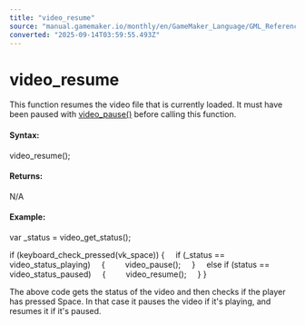 ```yaml
---
title: "video_resume"
source: "manual.gamemaker.io/monthly/en/GameMaker_Language/GML_Reference/Drawing/Videos/video_resume.htm"
converted: "2025-09-14T03:59:55.493Z"
---
```


# video\_resume

This function resumes the video file that is currently loaded. It must have been paused with [video\_pause()](video_pause.md) before calling this function.

#### Syntax:

video\_resume();

#### Returns:

N/A

#### Example:

var \_status = video\_get\_status();

if (keyboard\_check\_pressed(vk\_space))
{
    if (\_status == video\_status\_playing)
    {
        video\_pause();
    }
    else if (status == video\_status\_paused)
    {
        video\_resume();
    }
}

The above code gets the status of the video and then checks if the player has pressed Space. In that case it pauses the video if it's playing, and resumes it if it's paused.